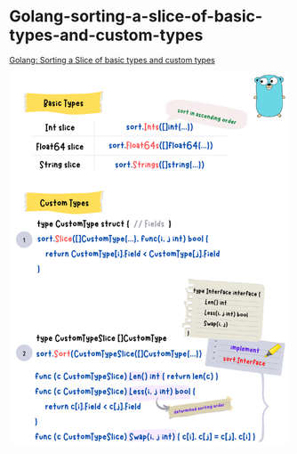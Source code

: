 # Golang-sorting-a-slice-of-basic-types-and-custom-types
[Golang: Sorting a Slice of basic types and custom types](https://yuminlee2.medium.com/golang-sorting-a-slice-of-basic-types-and-custom-types-811f832f29ce)

![golang-sorting-summary-card](https://github.com/ClaireLee22/Golang-sorting-a-slice-of-basic-types-and-custom-types/blob/main/images/golang_sorting.png)
